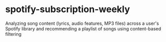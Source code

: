 # spotify-subscription-weekly
Analyzing song content (lyrics, audio features, MP3 files) across a user's Spotify library and recommending a playlist of songs using content-based filtering

